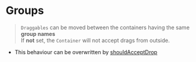 # Groups
> `Draggables` can be moved between the containers having the same **group names**  
If **not** set, the `Container` will not accept drags from outside.  

- This behaviour can be overwritten by [shouldAcceptDrop](../api/callbacks.html#should-accept-drop) 

<doc-example title="Groups" file="groups" />
